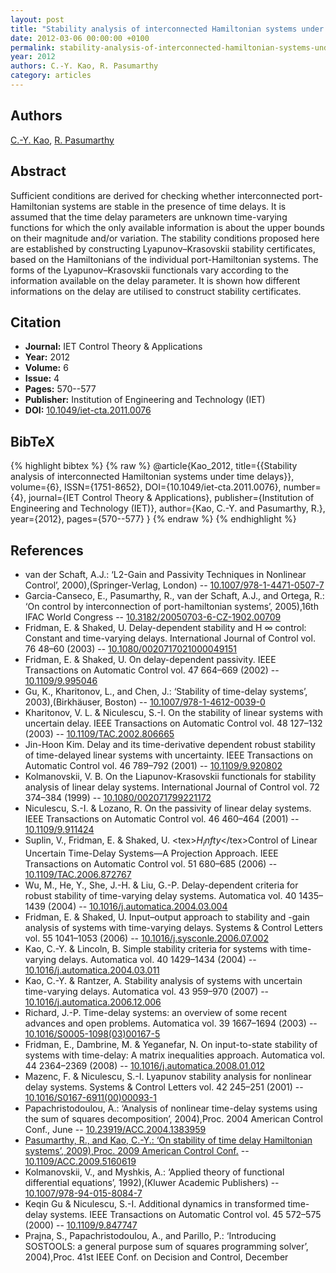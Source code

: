 ```yaml
---
layout: post
title: "Stability analysis of interconnected Hamiltonian systems under time delays"
date: 2012-03-06 00:00:00 +0100
permalink: stability-analysis-of-interconnected-hamiltonian-systems-under-time-delays
year: 2012
authors: C.-Y. Kao, R. Pasumarthy
category: articles
---
```

 
## Authors
[C.-Y. Kao](authors/chung-yao-kao), [R. Pasumarthy](authors/ramkrishna-pasumarthy)
 
## Abstract
Sufficient conditions are derived for checking whether interconnected port-Hamiltonian systems are stable in the presence of time delays. It is assumed that the time delay parameters are unknown time-varying functions for which the only available information is about the upper bounds on their magnitude and/or variation. The stability conditions proposed here are established by constructing Lyapunov–Krasovskii stability certificates, based on the Hamiltonians of the individual port-Hamiltonian systems. The forms of the Lyapunov–Krasovskii functionals vary according to the information available on the delay parameter. It is shown how different informations on the delay are utilised to construct stability certificates.
 
## Citation
- **Journal:** IET Control Theory &amp; Applications
- **Year:** 2012
- **Volume:** 6
- **Issue:** 4
- **Pages:** 570--577
- **Publisher:** Institution of Engineering and Technology (IET)
- **DOI:** [10.1049/iet-cta.2011.0076](https://doi.org/10.1049/iet-cta.2011.0076)
 
## BibTeX
{% highlight bibtex %}
{% raw %}
@article{Kao_2012,
  title={{Stability analysis of interconnected Hamiltonian systems under time delays}},
  volume={6},
  ISSN={1751-8652},
  DOI={10.1049/iet-cta.2011.0076},
  number={4},
  journal={IET Control Theory &amp; Applications},
  publisher={Institution of Engineering and Technology (IET)},
  author={Kao, C.-Y. and Pasumarthy, R.},
  year={2012},
  pages={570--577}
}
{% endraw %}
{% endhighlight %}
 
## References
- van der Schaft, A.J.: ‘L2-Gain and Passivity Techniques in Nonlinear Control’, 2000),(Springer-Verlag, London) -- [10.1007/978-1-4471-0507-7](https://doi.org/10.1007/978-1-4471-0507-7)
- Garcia-Canseco, E., Pasumarthy, R., van der Schaft, A.J., and Ortega, R.: ‘On control by interconnection of port-hamiltonian systems’, 2005),16th IFAC World Congress -- [10.3182/20050703-6-CZ-1902.00709](https://doi.org/10.3182/20050703-6-CZ-1902.00709)
- Fridman, E. & Shaked, U. Delay-dependent stability and H ∞ control: Constant and time-varying delays. International Journal of Control vol. 76 48–60 (2003) -- [10.1080/0020717021000049151](https://doi.org/10.1080/0020717021000049151)
- Fridman, E. & Shaked, U. On delay-dependent passivity. IEEE Transactions on Automatic Control vol. 47 664–669 (2002) -- [10.1109/9.995046](https://doi.org/10.1109/9.995046)
- Gu, K., Kharitonov, L., and Chen, J.: ‘Stability of time-delay systems’, 2003),(Birkhäuser, Boston) -- [10.1007/978-1-4612-0039-0](https://doi.org/10.1007/978-1-4612-0039-0)
- Kharitonov, V. L. & Niculescu, S.-I. On the stability of linear systems with uncertain delay. IEEE Transactions on Automatic Control vol. 48 127–132 (2003) -- [10.1109/TAC.2002.806665](https://doi.org/10.1109/TAC.2002.806665)
- Jin-Hoon Kim. Delay and its time-derivative dependent robust stability of time-delayed linear systems with uncertainty. IEEE Transactions on Automatic Control vol. 46 789–792 (2001) -- [10.1109/9.920802](https://doi.org/10.1109/9.920802)
- Kolmanovskii, V. B. On the Liapunov-Krasovskii functionals for stability analysis of linear delay systems. International Journal of Control vol. 72 374–384 (1999) -- [10.1080/002071799221172](https://doi.org/10.1080/002071799221172)
- Niculescu, S.-I. & Lozano, R. On the passivity of linear delay systems. IEEE Transactions on Automatic Control vol. 46 460–464 (2001) -- [10.1109/9.911424](https://doi.org/10.1109/9.911424)
- Suplin, V., Fridman, E. & Shaked, U. &lt;tex&gt;$H_infty$&lt;/tex&gt;Control of Linear Uncertain Time-Delay Systems—A Projection Approach. IEEE Transactions on Automatic Control vol. 51 680–685 (2006) -- [10.1109/TAC.2006.872767](https://doi.org/10.1109/TAC.2006.872767)
- Wu, M., He, Y., She, J.-H. & Liu, G.-P. Delay-dependent criteria for robust stability of time-varying delay systems. Automatica vol. 40 1435–1439 (2004) -- [10.1016/j.automatica.2004.03.004](https://doi.org/10.1016/j.automatica.2004.03.004)
- Fridman, E. & Shaked, U. Input–output approach to stability and -gain analysis of systems with time-varying delays. Systems &amp; Control Letters vol. 55 1041–1053 (2006) -- [10.1016/j.sysconle.2006.07.002](https://doi.org/10.1016/j.sysconle.2006.07.002)
- Kao, C.-Y. & Lincoln, B. Simple stability criteria for systems with time-varying delays. Automatica vol. 40 1429–1434 (2004) -- [10.1016/j.automatica.2004.03.011](https://doi.org/10.1016/j.automatica.2004.03.011)
- Kao, C.-Y. & Rantzer, A. Stability analysis of systems with uncertain time-varying delays. Automatica vol. 43 959–970 (2007) -- [10.1016/j.automatica.2006.12.006](https://doi.org/10.1016/j.automatica.2006.12.006)
- Richard, J.-P. Time-delay systems: an overview of some recent advances and open problems. Automatica vol. 39 1667–1694 (2003) -- [10.1016/S0005-1098(03)00167-5](https://doi.org/10.1016/S0005-1098(03)00167-5)
- Fridman, E., Dambrine, M. & Yeganefar, N. On input-to-state stability of systems with time-delay: A matrix inequalities approach. Automatica vol. 44 2364–2369 (2008) -- [10.1016/j.automatica.2008.01.012](https://doi.org/10.1016/j.automatica.2008.01.012)
- Mazenc, F. & Niculescu, S.-I. Lyapunov stability analysis for nonlinear delay systems. Systems &amp; Control Letters vol. 42 245–251 (2001) -- [10.1016/S0167-6911(00)00093-1](https://doi.org/10.1016/S0167-6911(00)00093-1)
- Papachristodoulou, A.: ‘Analysis of nonlinear time-delay systems using the sum of squares decomposition’, 2004),Proc. 2004 American Control Conf., June -- [10.23919/ACC.2004.1383959](https://doi.org/10.23919/ACC.2004.1383959)
- [Pasumarthy, R., and Kao, C.-Y.: ‘On stability of time delay Hamiltonian systems’, 2009),Proc. 2009 American Control Conf.](on-stability-of-time-delay-hamiltonian-systems) -- [10.1109/ACC.2009.5160619](https://doi.org/10.1109/ACC.2009.5160619)
- Kolmanovskii, V., and Myshkis, A.: ‘Applied theory of functional differential equations’, 1992),(Kluwer Academic Publishers) -- [10.1007/978-94-015-8084-7](https://doi.org/10.1007/978-94-015-8084-7)
- Keqin Gu & Niculescu, S.-I. Additional dynamics in transformed time-delay systems. IEEE Transactions on Automatic Control vol. 45 572–575 (2000) -- [10.1109/9.847747](https://doi.org/10.1109/9.847747)
- Prajna, S., Papachristodoulou, A., and Parillo, P.: ‘Introducing SOSTOOLS: a general purpose sum of squares programming solver’, 2004),Proc. 41st IEEE Conf. on Decision and Control, December


